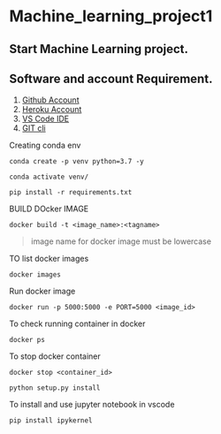 # Machine_learning_project1

## Start Machine Learning project.
## Software and account Requirement.

1. [Github Account](https://github.com/)
2. [Heroku Account](https://dashboard.heroku.com/login)
3. [VS Code IDE](https://code.visualstudio.com/download)
4. [GIT cli](https://git-scm.com/downloads)


Creating conda env
```
conda create -p venv python=3.7 -y 
```
```
conda activate venv/
```

```
pip install -r requirements.txt
```

BUILD DOcker IMAGE
```
docker build -t <image_name>:<tagname>
```
>image name for docker image must be lowercase

TO list docker images
```
docker images
```

Run docker image
```
docker run -p 5000:5000 -e PORT=5000 <image_id>
```

To check running container in docker 
```
docker ps
```

To stop docker container
```
docker stop <container_id>
```


```
python setup.py install
```


To install and use jupyter notebook in vscode
```
pip install ipykernel
```



